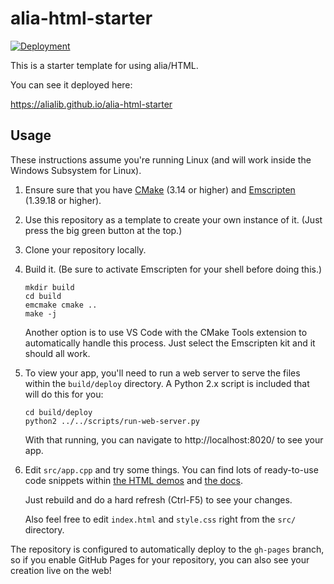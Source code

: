 # alia-html-starter

[![Deployment](https://github.com/alialib/alia-html-starter/actions/workflows/deployment.yml/badge.svg)](https://github.com/alialib/alia-html-starter/actions/workflows/deployment.yml)

This is a starter template for using alia/HTML.

You can see it deployed here:

https://alialib.github.io/alia-html-starter

## Usage

These instructions assume you're running Linux (and will work inside the
Windows Subsystem for Linux).

1. Ensure sure that you have [CMake](https://cmake.org/) (3.14 or higher) and
   [Emscripten](https://emscripten.org/docs/getting_started/downloads.html)
   (1.39.18 or higher).

1. Use this repository as a template to create your own instance of it. (Just
   press the big green button at the top.)

1. Clone your repository locally.

1. Build it. (Be sure to activate Emscripten for your shell before doing this.)

   ```
   mkdir build
   cd build
   emcmake cmake ..
   make -j
   ```

   Another option is to use VS Code with the CMake Tools extension to
   automatically handle this process. Just select the Emscripten kit and it
   should all work.

1. To view your app, you'll need to run a web server to serve the files within
   the `build/deploy` directory. A Python 2.x script is included that will do
   this for you:

   ```
   cd build/deploy
   python2 ../../scripts/run-web-server.py
   ```

   With that running, you can navigate to http://localhost:8020/ to see your
   app.

1. Edit `src/app.cpp` and try some things. You can find lots of ready-to-use
   code snippets within [the HTML demos](https://html.alia.dev/) and [the
   docs](https://alia.dev/).

   Just rebuild and do a hard refresh (Ctrl-F5) to see your changes.

   Also feel free to edit `index.html` and `style.css` right from the `src/`
   directory.

The repository is configured to automatically deploy to the `gh-pages` branch,
so if you enable GitHub Pages for your repository, you can also see your
creation live on the web!

